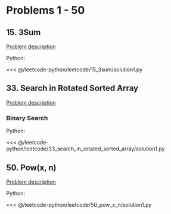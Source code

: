 # Problems 1 - 50

## 15. 3Sum

[Problem description](https://leetcode.com/problems/3sum/)

Python:

<<< @/leetcode-python/leetcode/15_3sum/solution1.py

## 33. Search in Rotated Sorted Array

[Problem description](https://leetcode.com/problems/search-in-rotated-sorted-array/)

### Binary Search

Python:

<<< @/leetcode-python/leetcode/33_search_in_rotated_sorted_array/solution1.py

## 50. Pow(x, n)

[Problem description](https://leetcode.com/problems/powx-n/)

Python:

<<< @/leetcode-python/leetcode/50_pow_x_n/solution1.py
